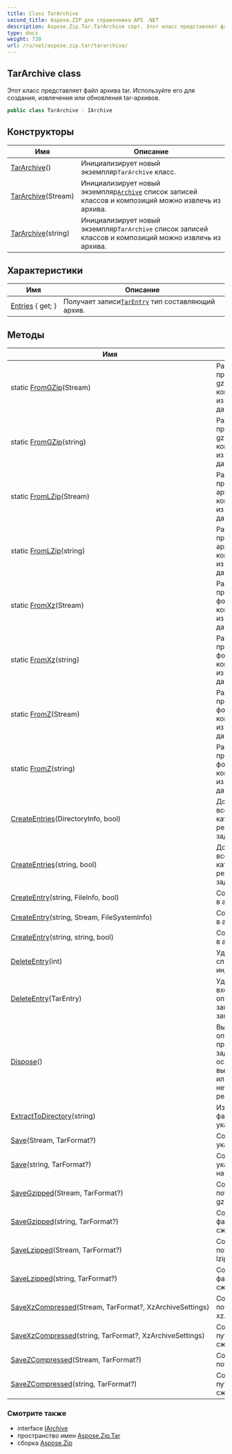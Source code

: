 ```yaml
---
title: Class TarArchive
second_title: Aspose.ZIP для справочника API .NET
description: Aspose.Zip.Tar.TarArchive сорт. Этот класс представляет файл архива tar. Используйте его для создания извлечения или обновления tarархивов.
type: docs
weight: 730
url: /ru/net/aspose.zip.tar/tararchive/
---
```

## TarArchive class

Этот класс представляет файл архива tar. Используйте его для создания, извлечения или обновления tar-архивов.

```csharp
public class TarArchive : IArchive
```

## Конструкторы

| Имя | Описание |
| --- | --- |
| [TarArchive](tararchive/#constructor)() | Инициализирует новый экземпляр`TarArchive` класс. |
| [TarArchive](tararchive/#constructor_1)(Stream) | Инициализирует новый экземпляр[`Archive`](../../aspose.zip/archive/) список записей классов и композиций можно извлечь из архива. |
| [TarArchive](tararchive/#constructor_2)(string) | Инициализирует новый экземпляр`TarArchive` список записей классов и композиций можно извлечь из архива. |

## Характеристики

| Имя | Описание |
| --- | --- |
| [Entries](../../aspose.zip.tar/tararchive/entries/) { get; } | Получает записи[`TarEntry`](../tarentry/) тип составляющий архив. |

## Методы

| Имя | Описание |
| --- | --- |
| static [FromGZip](../../aspose.zip.tar/tararchive/fromgzip/#fromgzip)(Stream) | Распаковывает прилагаемый архив gzip и компонует`TarArchive` из извлеченных данных. |
| static [FromGZip](../../aspose.zip.tar/tararchive/fromgzip/#fromgzip_1)(string) | Распаковывает прилагаемый архив gzip и компонует`TarArchive` из извлеченных данных. |
| static [FromLZip](../../aspose.zip.tar/tararchive/fromlzip/#fromlzip)(Stream) | Распаковывает прилагаемый lzip-архив и компонует`TarArchive` из извлеченных данных. |
| static [FromLZip](../../aspose.zip.tar/tararchive/fromlzip/#fromlzip_1)(string) | Распаковывает прилагаемый lzip-архив и компонует`TarArchive` из извлеченных данных. |
| static [FromXz](../../aspose.zip.tar/tararchive/fromxz/#fromxz)(Stream) | Распаковывает прилагаемый архив формата xz и компонует`TarArchive` из извлеченных данных. |
| static [FromXz](../../aspose.zip.tar/tararchive/fromxz/#fromxz_1)(string) | Распаковывает прилагаемый архив формата xz и компонует`TarArchive` из извлеченных данных. |
| static [FromZ](../../aspose.zip.tar/tararchive/fromz/#fromz)(Stream) | Распаковывает прилагаемый архив формата Z и компонует`TarArchive` из извлеченных данных. |
| static [FromZ](../../aspose.zip.tar/tararchive/fromz/#fromz_1)(string) | Распаковывает прилагаемый архив формата Z и компонует`TarArchive` из извлеченных данных. |
| [CreateEntries](../../aspose.zip.tar/tararchive/createentries/#createentries)(DirectoryInfo, bool) | Добавляет в архив все файлы и каталоги рекурсивно в заданном каталоге. |
| [CreateEntries](../../aspose.zip.tar/tararchive/createentries/#createentries_1)(string, bool) | Добавляет в архив все файлы и каталоги рекурсивно в заданном каталоге. |
| [CreateEntry](../../aspose.zip.tar/tararchive/createentry/#createentry)(string, FileInfo, bool) | Создать одну запись в архиве. |
| [CreateEntry](../../aspose.zip.tar/tararchive/createentry/#createentry_1)(string, Stream, FileSystemInfo) | Создать одну запись в архиве. |
| [CreateEntry](../../aspose.zip.tar/tararchive/createentry/#createentry_2)(string, string, bool) | Создать одну запись в архиве. |
| [DeleteEntry](../../aspose.zip.tar/tararchive/deleteentry/#deleteentry_1)(int) | Удаляет запись из списка записей по индексу. |
| [DeleteEntry](../../aspose.zip.tar/tararchive/deleteentry/#deleteentry)(TarEntry) | Удаляет первое вхождение определенной записи из списка записей. |
| [Dispose](../../aspose.zip.tar/tararchive/dispose/)() | Выполняет определяемые приложением задачи, связанные с освобождением, высвобождением или сбросом неуправляемых ресурсов. |
| [ExtractToDirectory](../../aspose.zip.tar/tararchive/extracttodirectory/)(string) | Извлекает все файлы из архива в указанный каталог. |
| [Save](../../aspose.zip.tar/tararchive/save/#save)(Stream, TarFormat?) | Сохраняет архив в указанный поток. |
| [Save](../../aspose.zip.tar/tararchive/save/#save_1)(string, TarFormat?) | Сохраняет архив в указанный файл назначения. |
| [SaveGzipped](../../aspose.zip.tar/tararchive/savegzipped/#savegzipped)(Stream, TarFormat?) | Сохраняет архив в поток со сжатием gzip. |
| [SaveGzipped](../../aspose.zip.tar/tararchive/savegzipped/#savegzipped_1)(string, TarFormat?) | Сохраняет архив в файл по пути со сжатием gzip. |
| [SaveLzipped](../../aspose.zip.tar/tararchive/savelzipped/#savelzipped)(Stream, TarFormat?) | Сохраняет архив в поток со сжатием lzip. |
| [SaveLzipped](../../aspose.zip.tar/tararchive/savelzipped/#savelzipped_1)(string, TarFormat?) | Сохраняет архив в файл по пути со сжатием lzip. |
| [SaveXzCompressed](../../aspose.zip.tar/tararchive/savexzcompressed/#savexzcompressed)(Stream, TarFormat?, XzArchiveSettings) | Сохраняет архив в поток со сжатием xz. |
| [SaveXzCompressed](../../aspose.zip.tar/tararchive/savexzcompressed/#savexzcompressed_1)(string, TarFormat?, XzArchiveSettings) | Сохраняет архив в путь по пути со сжатием xz. |
| [SaveZCompressed](../../aspose.zip.tar/tararchive/savezcompressed/#savezcompressed)(Stream, TarFormat?) | Сохраняет архив в поток с Z-сжатием. |
| [SaveZCompressed](../../aspose.zip.tar/tararchive/savezcompressed/#savezcompressed_1)(string, TarFormat?) | Сохраняет архив в путь по пути с Z-сжатием. |

### Смотрите также

* interface [IArchive](../../aspose.zip/iarchive/)
* пространство имен [Aspose.Zip.Tar](../../aspose.zip.tar/)
* сборка [Aspose.Zip](../../)


